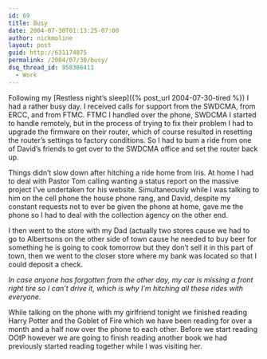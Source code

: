 ```yaml
---
id: 69
title: Busy
date: 2004-07-30T01:13:25-07:00
author: nickmoline
layout: post
guid: http://631174875
permalink: /2004/07/30/busy/
dsq_thread_id: 958386411
  - Work
---
```

Following my [Restless night&#8217;s sleep]({% post_url 2004-07-30-tired %}) I had a rather busy day. I received calls for support from the SWDCMA, from ERCC, and from FTMC. FTMC I handled over the phone, SWDCMA I started to handle remotely, but in the process of trying to fix their problem I had to upgrade the firmware on their router, which of course resulted in resetting the router&#8217;s settings to factory conditions. So I had to bum a ride from one of David&#8217;s friends to get over to the SWDCMA office and set the router back up.

<!--more-->

Things didn&#8217;t slow down after hitching a ride home from Iris. At home I had to deal with Pastor Tom calling wanting a status report on the massive project I&#8217;ve undertaken for his website. Simultaneously while I was talking to him on the cell phone the house phone rang, and David, despite my constant requests not to ever be given the phone at home, gave me the phone so I had to deal with the collection agency on the other end.

I then went to the store with my Dad (actually two stores cause we had to go to Albertsons on the other side of town cause he needed to buy beer for something he is going to cook tomorrow but they don&#8217;t sell it in this part of town, then we went to the closer store where my bank was located so that I could deposit a check.

_In case anyone has forgotten from the other day, my car is missing a front right tire so I can&#8217;t drive it, which is why I&#8217;m hitching all these rides with everyone._

While talking on the phone with my girlfriend tonight we finished reading Harry Potter and the Goblet of Fire which we have been reading for over a month and a half now over the phone to each other. Before we start reading OOtP however we are going to finish reading another book we had previously started reading together while I was visiting her.